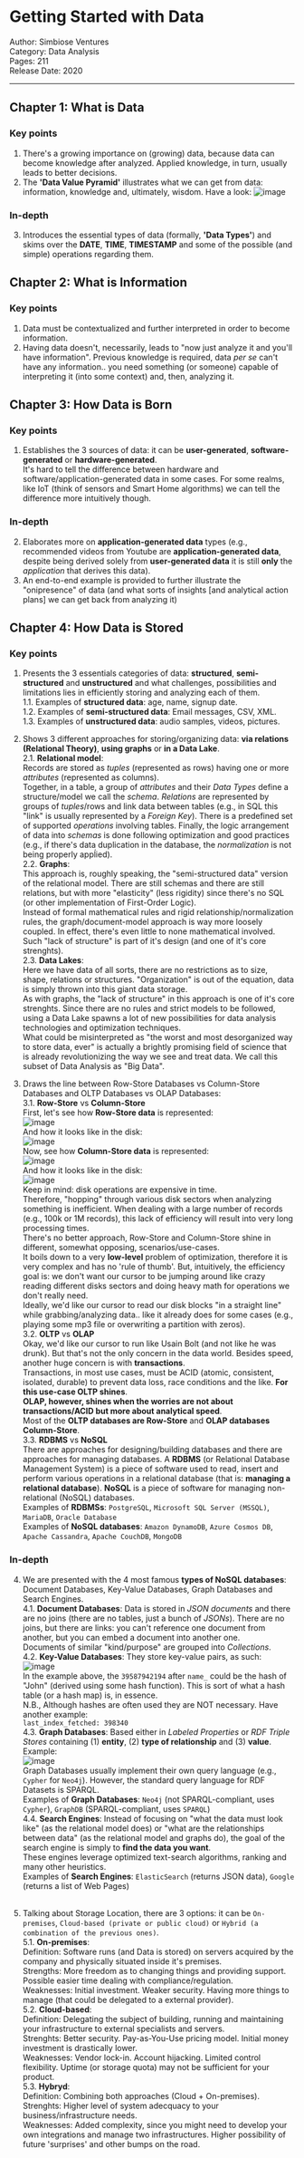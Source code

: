 # Getting Started with Data
Author: Simbiose Ventures<br/>
Category: Data Analysis<br/>
Pages: 211<br/>
Release Date: 2020<br/>

---

## Chapter 1: What is Data
### Key points
1. There's a growing importance on (growing) data, because data can become knowledge after analyzed. Applied knowledge, in turn, usually leads to better decisions.
2. The **'Data Value Pyramid'** illustrates what we can get from data: information, knowledge and,
ultimately, wisdom. Have a look:
![image](https://user-images.githubusercontent.com/79336695/133491867-7cca8784-a194-41a3-8464-cc62344a7bcb.png)

### In-depth
3. Introduces the essential types of data (formally, **'Data Types'**) and skims over the **DATE**, **TIME**, **TIMESTAMP** and some of the possible (and simple) operations regarding them.

## Chapter 2: What is Information
### Key points
1. Data must be contextualized and further interpreted in order to become information.
2. Having data doesn't, necessarily, leads to "now just analyze it and you'll have information". Previous knowledge is required, data *per se* can't have any information.. you need something (or someone) capable of interpreting it (into some context) and, then, analyzing it.

## Chapter 3: How Data is Born
### Key points
1. Establishes the 3 sources of data: it can be **user-generated**, **software-generated** or **hardware-generated**.<br/>It's hard to tell the difference between hardware and software/application-generated data in some cases. For some
realms, like IoT (think of sensors and Smart Home algorithms) we can tell the difference more intuitively though.
### In-depth
2. Elaborates more on **application-generated data** types (e.g., recommended videos from Youtube are **application-generated data**, despite being derived solely from **user-generated data** it is still **only** the *application* that derives this data).
3. An end-to-end example is provided to further illustrate the "onipresence" of data (and what sorts of insights [and analytical action plans] we can get back from analyzing it)

## Chapter 4: How Data is Stored
### Key points
1. Presents the 3 essentials categories of data: **structured**, **semi-structured** and **unstructured** and what challenges, possibilities and limitations lies in efficiently storing and analyzing each of them.<br/>
1.1. Examples of **structured data**: age, name, signup date.<br/>
1.2. Examples of **semi-structured data**: Email messages, CSV, XML.<br/>
1.3. Examples of **unstructured data**: audio samples, videos, pictures.

2. Shows 3 different approaches for storing/organizing data: **via relations (Relational Theory)**, **using graphs** or **in a Data Lake**.<br/>
2.1. **Relational model**:<br/> Records are stored as *tuples* (represented as rows) having one or more *attributes* (represented as columns).<br/> Together, in a table, a group of *attributes* and their *Data Types* define a structure/model we call the *schema*. *Relations* are represented by groups of *tuples*/rows and link data between tables (e.g., in SQL this "link" is usually represented by a *Foreign Key*). There is a predefined set of supported *operations* involving tables. Finally, the logic arrangement of data into *schemas* is done following optimization and good practices (e.g., if there's data duplication in the database, the *normalization* is not being properly appĺied).<br/>
2.2. **Graphs**:<br/>
This approach is, roughly speaking, the "semi-structured data" version of the relational model. There are still schemas and there are still relations, but with more "elasticity" (less rigidity) since there's no SQL (or other implementation of First-Order Logic).<br/>
Instead of formal mathematical rules and rigid relationship/normalization rules, the graph/document-model approach is
way more loosely coupled. In effect, there's even little to none mathematical involved.<br/>
Such "lack of structure" is part of it's design (and one of it's core strenghts).<br/>
2.3. **Data Lakes**:<br/>
Here we have data of all sorts, there are no restrictions as to size, shape, relations or structures. "Organization" is out of the equation, data is simply thrown into this giant data storage.<br/>
As with graphs, the "lack of structure" in this approach is one of it's core strenghts. Since there are no rules and strict models to be followed, using a Data Lake spawns a lot of new possibilities for data analysis technologies and optimization techniques.<br/>
What could be misinterpreted as "the worst and most desorganized way to store data, ever" is actually a brightly promising field of science that is already revolutionizing the way we see and treat data. We call this subset of Data Analysis as "Big Data".

3. Draws the line between Row-Store Databases vs Column-Store Databases and OLTP Databases vs OLAP Databases:<br/>
3.1. **Row-Store** vs **Column-Store**<br/>
First, let's see how **Row-Store data** is represented:<br/>
![image](https://user-images.githubusercontent.com/79336695/133505625-aeaaacef-ac26-40cf-a22f-28d2dbbc11b7.png)<br/>
And how it looks like in the disk:<br/>
![image](https://user-images.githubusercontent.com/79336695/133506305-f160deea-3b7a-483f-9b06-208af2790edb.png)<br/>
Now, see how **Column-Store data** is represented: <br/>
![image](https://user-images.githubusercontent.com/79336695/133506476-788162b1-3cb9-4fc7-9bec-d4c9d159e715.png)<br/>
And how it looks like in the disk:<br/>
![image](https://user-images.githubusercontent.com/79336695/133506539-90b6db60-635e-4cbf-8a92-36ba110946f8.png)<br/>
Keep in mind: disk operations are expensive in time.<br/>
Therefore, "hopping" through various disk sectors when analyzing something is inefficient. When dealing with a large number of records (e.g., 100k or 1M records), this lack of efficiency will result into very long processing times.<br/>
There's no better approach, Row-Store and Column-Store shine in different, somewhat opposing, scenarios/use-cases.<br/>
It boils down to a very **low-level** problem of optimization, therefore it is very complex and has no 'rule of thumb'. But, intuitively, the efficiency goal is: we don't want our cursor to be jumping around like crazy reading different disks sectors and doing heavy math for operations we don't really need.<br/>Ideally, we'd like our cursor to read our disk blocks "in a straight line" while grabbing/analyzing data.. like it already does for some cases (e.g., playing some mp3 file or overwriting a partition with zeros).<br/>
3.2. **OLTP** vs **OLAP**<br/>
Okay, we'd like our cursor to run like Usain Bolt (and not like he was drunk). But that's not the only concern in the data world. Besides speed, another huge concern is with **transactions**. <br/>
Transactions, in most use cases, must be ACID (atomic, consistent, isolated, durable) to prevent data loss, race conditions and the like. **For this use-case OLTP shines**. <br/>
**OLAP, however, shines when the worries are not about transactions/ACID but more about analytical speed**. <br/>
Most of the **OLTP databases are Row-Store** and **OLAP databases Column-Store**.<br/>
3.3. **RDBMS** vs **NoSQL**<br/>
There are approaches for designing/building databases and there are approaches for managing databases. A **RDBMS** (or Relational Database Management System) is a piece of software used to read, insert and perform various operations in a relational database (that is: **managing a relational database**). **NoSQL** is a piece of software for managing non-relational (NoSQL) databases.<br/>
Examples of **RDBMSs**: `PostgreSQL`, `Microsoft SQL Server (MSSQL)`, `MariaDB`, `Oracle Database`<br/>
Examples of **NoSQL databases**: `Amazon DynamoDB`, `Azure Cosmos DB`, `Apache Cassandra`, `Apache CouchDB`, `MongoDB`

### In-depth

4. We are presented with the 4 most famous **types of NoSQL databases**: Document Databases, Key-Value Databases, Graph Databases and Search Engines. <br/>
4.1. **Document Databases**: Data is stored in *JSON documents* and there are no joins (there are no tables, just a bunch of *JSONs*). There are no joins, but there are links: you can't reference one document from another, but you can embed a document into another one. <br/>Documents of similar "kind/purpose" are grouped into *Collections*.<br/>
4.2. **Key-Value Databases**: They store key-value pairs, as such:<br/>
![image](https://user-images.githubusercontent.com/79336695/133492406-a35eb245-5d5e-401e-8b60-0bf282f6573b.png)<br/>
In the example above, the `39587942194` after `name_` could be the hash of "John" (derived using some hash function). This is sort of what a hash table (or a hash map) is, in essence.<br/>
N.B., Although hashes are often used they are NOT necessary. Have another example:<br/>
`last_index_fetched: 398340`<br/>
4.3. **Graph Databases**: Based either in *Labeled Properties* or *RDF Triple Stores* containing (1) **entity**, (2) **type of relationship** and (3) **value**. Example:<br/>
![image](https://user-images.githubusercontent.com/79336695/133505536-1bafa2c5-cba7-42e0-82db-05908325e7c7.png)<br/>
Graph Databases usually implement their own query language (e.g., `Cypher` for `Neo4j`). However, the standard query language for RDF Datasets is SPARQL.<br/>
Examples of **Graph Databases**: `Neo4j` (not SPARQL-compliant, uses `Cypher`), `GraphDB` (SPARQL-compliant, uses `SPARQL`)<br/>
4.4. **Search Engines**: Instead of focusing on "what the data must look like" (as the relational model does) or "what are the relationships between data" (as the relational model and graphs do), the goal of the search engine is simply to **find the data you want**.<br/>
These engines leverage optimized text-search algorithms, ranking and many other heuristics.<br/>
Examples of **Search Engines**: `ElasticSearch` (returns JSON data), `Google` (returns a list of Web Pages)<br/><br/>

5. Talking about Storage Location, there are 3 options: it can be `On-premises`, `Cloud-based (private or public cloud)` or `Hybrid (a combination of the previous ones)`.<br/>
5.1. **On-premises**:<br/>
Definition: Software runs (and Data is stored) on servers acquired by the company and physically situated inside it's premises.<br/>
Strengths: More freedom as to changing things and providing support. Possible easier time dealing with compliance/regulation.<br/>
Weaknesses: Initial investment. Weaker security. Having more things to manage (that could be delegated to a external provider).<br/>
5.2. **Cloud-based**:<br/>
Definition: Delegating the subject of building, running and maintaining your infrastructure to external specialists and servers.<br/>
Strenghts: Better security. Pay-as-You-Use pricing model. Initial money investment is drastically lower.<br/>
Weaknesses: Vendor lock-in. Account hijacking. Limited control flexibility. Uptime (or storage quota) may not be sufficient for your product.<br/>
5.3. **Hybryd**:<br/>
Definition: Combining both approaches (Cloud + On-premises).<br/>
Strenghts: Higher level of system adecquacy to your business/infrastructure needs.<br/>
Weaknesses: Added complexity, since you might need to develop your own integrations and manage two infrastructures. Higher possibility of future 'surprises' and other bumps on the road.<br/>
